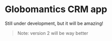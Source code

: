 # Globomantics CRM app
Still under development, but it will be amazing!

> Note: version 2 will be way better 
